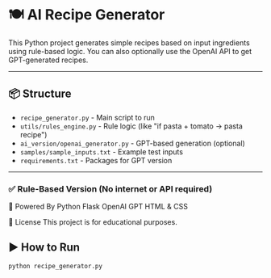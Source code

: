 # 🍽️ AI Recipe Generator

This Python project generates simple recipes based on input ingredients using rule-based logic. You can also optionally use the OpenAI API to get GPT-generated recipes.

---

## 📦 Structure

- `recipe_generator.py` - Main script to run
- `utils/rules_engine.py` - Rule logic (like "if pasta + tomato → pasta recipe")
- `ai_version/openai_generator.py` - GPT-based generation (optional)
- `samples/sample_inputs.txt` - Example test inputs
- `requirements.txt` - Packages for GPT version

---
### ✅ Rule-Based Version (No internet or API required)
🧠 Powered By
Python
Flask
OpenAI GPT
HTML & CSS

📜 License
This project is for educational purposes.

## ▶️ How to Run
```bash
python recipe_generator.py


